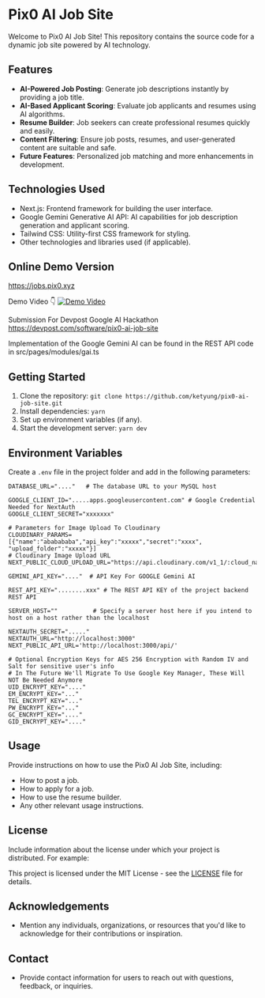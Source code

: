 # Pix0 AI Job Site

Welcome to Pix0 AI Job Site! This repository contains the source code for a dynamic job site powered by AI technology.

## Features

- **AI-Powered Job Posting**: Generate job descriptions instantly by providing a job title.
- **AI-Based Applicant Scoring**: Evaluate job applicants and resumes using AI algorithms.
- **Resume Builder**: Job seekers can create professional resumes quickly and easily.
- **Content Filtering**: Ensure job posts, resumes, and user-generated content are suitable and safe.
- **Future Features**: Personalized job matching and more enhancements in development.

## Technologies Used

- Next.js: Frontend framework for building the user interface.
- Google Gemini Generative AI API: AI capabilities for job description generation and applicant scoring.
- Tailwind CSS: Utility-first CSS framework for styling.
- Other technologies and libraries used (if applicable).

## Online Demo Version
https://jobs.pix0.xyz

Demo Video :point_down:
[![Demo Video](https://img.youtube.com/vi/PGfsemT04po/0.jpg)](https://www.youtube.com/watch?v=PGfsemT04po)

Submission For Devpost Google AI Hackathon
https://devpost.com/software/pix0-ai-job-site

Implementation of the Google Gemini AI can be found in the REST API code in src/pages/modules/gai.ts

## Getting Started

1. Clone the repository: `git clone https://github.com/ketyung/pix0-ai-job-site.git`
2. Install dependencies: `yarn`
3. Set up environment variables (if any).
4. Start the development server: `yarn dev`

## Environment Variables

Create a `.env` file in the project folder and add in the following parameters:

```plaintext
DATABASE_URL="...."   # The database URL to your MySQL host

GOOGLE_CLIENT_ID=".....apps.googleusercontent.com" # Google Credential Needed for NextAuth
GOOGLE_CLIENT_SECRET="xxxxxxx"

# Parameters for Image Upload To Cloudinary
CLOUDINARY_PARAMS=[{"name":"ababababa","api_key":"xxxxx","secret":"xxxx", "upload_folder":"xxxxx"}]
# Cloudinary Image Upload URL
NEXT_PUBLIC_CLOUD_UPLOAD_URL="https://api.cloudinary.com/v1_1/:cloud_name/image/"

GEMINI_API_KEY="...."  # API Key For GOOGLE Gemini AI 

REST_API_KEY="........xxx" # The REST API KEY of the project backend REST API

SERVER_HOST=""          # Specify a server host here if you intend to host on a host rather than the localhost

NEXTAUTH_SECRET="....."  
NEXTAUTH_URL="http://localhost:3000"
NEXT_PUBLIC_API_URL='http://localhost:3000/api/'

# Optional Encryption Keys for AES 256 Encryption with Random IV and Salt for sensitive user's info
# In The Future We'll Migrate To Use Google Key Manager, These Will NOT Be Needed Anymore
UID_ENCRYPT_KEY="...."
EM_ENCRYPT_KEY="..."
TEL_ENCRYPT_KEY="..."
PW_ENCRYPT_KEY="..."
GC_ENCRYPT_KEY="...."
GID_ENCRYPT_KEY="...."
```

## Usage

Provide instructions on how to use the Pix0 AI Job Site, including:

- How to post a job.
- How to apply for a job.
- How to use the resume builder.
- Any other relevant usage instructions.

## License

Include information about the license under which your project is distributed. For example:

This project is licensed under the MIT License - see the [LICENSE](LICENSE) file for details.

## Acknowledgements

- Mention any individuals, organizations, or resources that you'd like to acknowledge for their contributions or inspiration.

## Contact

- Provide contact information for users to reach out with questions, feedback, or inquiries.
